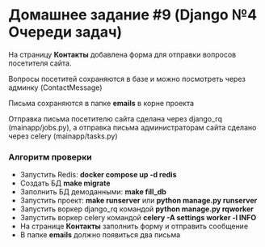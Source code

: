 <h1>Домашнее задание #9 (Django №4 Очереди задач)</h1>
<p>На страницу <b>Контакты</b> добавлена форма для отправки вопросов посетителя сайта.</p>
<p>Вопросы посетитей сохраняются в базе и можно посмотреть через админку (ContactMessage)</p>
<p>Письма сохраняются в папке <b>emails</b> в корне проекта</p>
<p>Отправка письма посетителю сайта сделана через django_rq (mainapp/jobs.py), а отправка письма администраторам сайта сделано через celery (mainapp/tasks.py)</p>
<h3>Алгоритм проверки</h3>
<ul>
<li> Запустить Redis: <b>docker compose up -d redis</b></li>
<li> Создать БД <b>make migrate</b></li>
<li> Заполнить БД демоданными: <b>make fill_db</b></li>
<li> Запустить проект: <b>make runserver</b> или <b>python manage.py runserver</b></li>
<li> Запустить воркер django_rq командой <b>python manage.py rqworker</b></li>
<li> Запустить воркер celery командой <b>celery -A settings worker -l INFO</b></li>
<li> На странице <b>Контакты</b> заполнить форму и отправить сообщение</li>
<li> В папке <b>emails</b> должно появиться два письма</li>
</ul>
